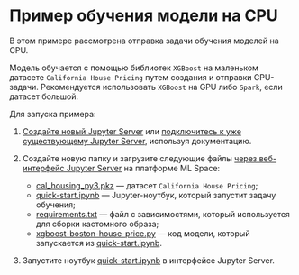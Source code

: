# Пример обучения модели на CPU

В этом примере рассмотрена отправка задачи обучения моделей на CPU.

Модель обучается с помощью библиотек `XGBoost` на маленьком датасете `California House Pricing` путем создания и отправки CPU-задачи.
Рекомендуется использовать `XGBoost` на GPU либо `Spark`, если датасет большой.

Для запуска примера:

1. [Создайте новый Jupyter Server](https://cloud.ru/ru/docs/aicloud/mlspace/concepts/guides/guides__jupyter/environments__environments__jupyter-server__create-new-jupyter-server.html) или [подключитесь к уже существующему Jupyter Server](https://cloud.ru/ru/docs/aicloud/mlspace/concepts/guides/guides__jupyter/environments__environments__jupyter-server__connect-to-exist.html), используя документацию.

2. Создайте новую папку и загрузите следующие файлы [через веб-интерфейс Jupyter Server](https://mlspace.aicloud.sbercloud.ru/mlspace/jupyter-server) на платформе ML Space:

   * [cal_housing_py3.pkz](cal_housing_py3.pkz) — датасет `California House Pricing`;
   * [quick-start.ipynb](quick-start.ipynb) — Jupyter-ноутбук, который запустит задачу обучения;
   * [requirements.txt](requirements.txt) — файл с зависимостями, который используется для сборки кастомного образа;
   * [xgboost-boston-house-price.py](xgboost-boston-house-price.py) — код модели, который запускается из [quick-start.ipynb](quick-start.ipynb).

3. Запустите ноутбук [quick-start.ipynb](quick-start.ipynb) в интерфейсе Jupyter Server.
